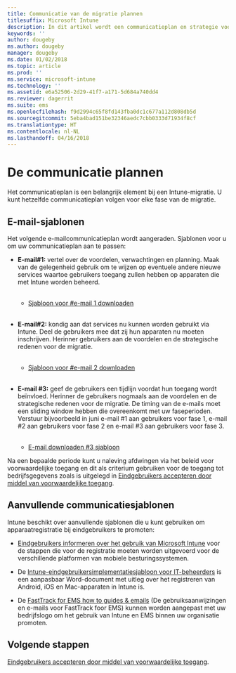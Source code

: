 ```yaml
---
title: Communicatie van de migratie plannen
titlesuffix: Microsoft Intune
description: In dit artikel wordt een communicatieplan en strategie voor migraties voorgesteld die u kunt gebruiken bij het migreren naar Microsoft Intune.
keywords: ''
author: dougeby
ms.author: dougeby
manager: dougeby
ms.date: 01/02/2018
ms.topic: article
ms.prod: ''
ms.service: microsoft-intune
ms.technology: ''
ms.assetid: e6a52506-2d29-41f7-a171-5d684a740dd4
ms.reviewer: dagerrit
ms.suite: ems
ms.openlocfilehash: f9d2994c65f8fd143fba0dc1c677a112d808db5d
ms.sourcegitcommit: 5eba4bad151be32346aedc7cbb0333d71934f8cf
ms.translationtype: HT
ms.contentlocale: nl-NL
ms.lasthandoff: 04/16/2018
---
```

# <a name="plan-communications"></a>De communicatie plannen

Het communicatieplan is een belangrijk element bij een Intune-migratie. U kunt hetzelfde communicatieplan volgen voor elke fase van de migratie.

## <a name="email-templates"></a>E-mail-sjablonen

Het volgende e-mailcommunicatieplan wordt aangeraden. Sjablonen voor u om uw communicatieplan aan te passen:

-   **E-mail\#1:** vertel over de voordelen, verwachtingen en planning. Maak van de gelegenheid gebruik om te wijzen op eventuele andere nieuwe services waartoe gebruikers toegang zullen hebben op apparaten die met Intune worden beheerd.<br/><br/>


    -   [Sjabloon voor \#e-mail 1 downloaden](https://gallery.technet.microsoft.com/Intune-migration-guide-end-e3209b35)
<br></br>

-   **E-mail\#2:** kondig aan dat services nu kunnen worden gebruikt via Intune. Deel de gebruikers mee dat zij hun apparaten nu moeten inschrijven. Herinner gebruikers aan de voordelen en de strategische redenen voor de migratie.<br/><br/>


    -   [Sjabloon voor \#e-mail 2 downloaden](https://gallery.technet.microsoft.com/Intune-migration-guide-end-a9d25eb5)
<br></br>

-   **E-mail \#3:** geef de gebruikers een tijdlijn voordat hun toegang wordt beïnvloed. Herinner de gebruikers nogmaals aan de voordelen en de strategische redenen voor de migratie. De timing van de e-mails moet een sliding window hebben die overeenkomt met uw faseperioden. Verstuur bijvoorbeeld in juni e-mail \#1 aan gebruikers voor fase 1, e-mail \#2 aan gebruikers voor fase 2 en e-mail \#3 aan gebruikers voor fase 3.<br/><br/>

    -   [E-mail downloaden \#3 sjabloon](https://gallery.technet.microsoft.com/Intune-migration-guide-end-831521b5)

Na een bepaalde periode kunt u naleving afdwingen via het beleid voor voorwaardelijke toegang en dit als criterium gebruiken voor de toegang tot bedrijfsgegevens zoals is uitgelegd in [Eindgebruikers accepteren door middel van voorwaardelijke toegang](migration-guide-drive-adoption.md).

## <a name="additional-communication-templates"></a>Aanvullende communicatiesjablonen

Intune beschikt over aanvullende sjablonen die u kunt gebruiken om apparaatregistratie bij eindgebruikers te promoten:

-   [Eindgebruikers informeren over het gebruik van Microsoft Intune](end-user-educate.md) voor de stappen die voor de registratie moeten worden uitgevoerd voor de verschillende platformen van mobiele besturingssystemen.

-   De [Intune-eindgebruikersimplementatiesjabloon voor IT-beheerders](https://gallery.technet.microsoft.com/End-user-Intune-enrollment-55dfd64a) is een aanpasbaar Word-document met uitleg over het registreren van Android, iOS en Mac-apparaten in Intune is.

-   De [FastTrack for EMS how to guides & emails](https://gallery.technet.microsoft.com/FastTrack-for-EMS-How-To-f170da4c) (De gebruiksaanwijzingen en e-mails voor FastTrack foor EMS) kunnen worden aangepast met uw bedrijfslogo om het gebruik van Intune en EMS binnen uw organisatie promoten.

## <a name="next-steps"></a>Volgende stappen

[Eindgebruikers accepteren door middel van voorwaardelijke toegang](migration-guide-drive-adoption.md).

